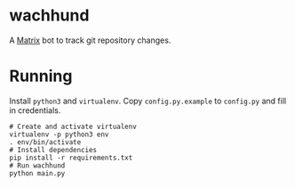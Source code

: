 # wachhund

A [Matrix](https://matrix.org) bot to track git repository changes.

# Running

Install `python3` and `virtualenv`. Copy `config.py.example` to `config.py` and fill in credentials.

```
# Create and activate virtualenv
virtualenv -p python3 env
. env/bin/activate
# Install dependencies
pip install -r requirements.txt
# Run wachhund
python main.py
```
